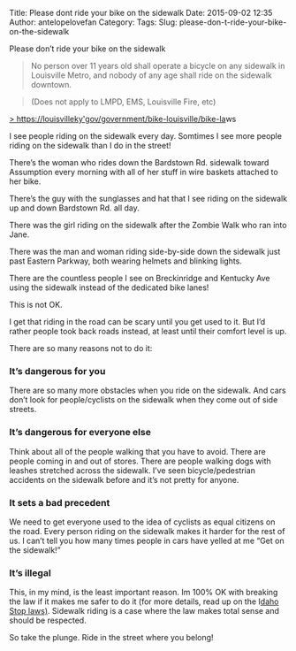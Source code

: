 Title: Please dont ride your bike on the sidewalk
Date: 2015-09-02 12:35
Author: antelopelovefan
Category: 
Tags: 
Slug: please-don-t-ride-your-bike-on-the-sidewalk

Please don’t ride your bike on the sidewalk

> No person over 11 years old shall operate a bicycle on any sidewalk in Louisville Metro, and nobody of any age shall ride on the sidewalk downtown.

> (Does not apply to LMPD, EMS, Louisville Fire, etc)

[> https://louisvilleky'gov/government/bike-louisville/bike-la](https://louisvilleky.gov/government/bike-louisville/bike-laws)ws

I see people riding on the sidewalk every day. Somtimes I see more people riding on the sidewalk than I do in the street!

There’s the woman who rides down the Bardstown Rd. sidewalk toward Assumption every morning with all of her stuff in wire baskets attached to her bike.

There’s the guy with the sunglasses and hat that I see riding on the sidewalk up and down Bardstown Rd. all day.

There was the girl riding on the sidewalk after the Zombie Walk who ran into Jane.

There was the man and woman riding side-by-side down the sidewalk just past Eastern Parkway, both wearing helmets and blinking lights.

There are the countless people I see on Breckinridge and Kentucky Ave using the sidewalk instead of the dedicated bike lanes!

This is not OK.

I get that riding in the road can be scary until you get used to it. But I’d rather people took back roads instead, at least until their comfort level is up.

There are so many reasons not to do it:

### It’s dangerous for you

There are so many more obstacles when you ride on the sidewalk. And cars don’t look for people/cyclists on the sidewalk when they come out of side streets.

### It’s dangerous for everyone else

Think about all of the people walking that you have to avoid. There are people coming in and out of stores. There are people walking dogs with leashes stretched across the sidewalk. I’ve seen bicycle/pedestrian accidents on the sidewalk before and it’s not pretty for anyone.

### It sets a bad precedent

We need to get everyone used to the idea of cyclists as equal citizens on the road. Every person riding on the sidewalk makes it harder for the rest of us. I can’t tell you how many times people in cars have yelled at me “Get on the sidewalk!”

### It’s illegal

This, in my mind, is the least important reason. Im 100% OK with breaking the law if it makes me safer to do it (for more details, read up on the I[daho Stop laws)](http://mark.biek.org/blog/2015/05/i-love-the-idahostop/). Sidewalk riding is a case where the law makes total sense and should be respected.

So take the plunge. Ride in the street where you belong!

